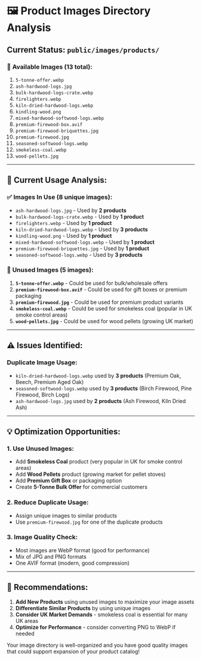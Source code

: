 # 🖼️ Product Images Directory Analysis

## Current Status: `public/images/products/`

### 📁 **Available Images (13 total):**
1. `5-tonne-offer.webp`
2. `ash-hardwood-logs.jpg`
3. `bulk-hardwood-logs-crate.webp`
4. `firelighters.webp`
5. `kiln-dried-hardwood-logs.webp`
6. `kindling-wood.png`
7. `mixed-hardwood-softwood-logs.webp`
8. `premium-firewood-box.avif`
9. `premium-firewood-briquettes.jpg`
10. `premium-firewood.jpg`
11. `seasoned-softwood-logs.webp`
12. `smokeless-coal.webp`
13. `wood-pellets.jpg`

---

## 🔗 **Current Usage Analysis:**

### ✅ **Images In Use (8 unique images):**
- `ash-hardwood-logs.jpg` - Used by **2 products**
- `bulk-hardwood-logs-crate.webp` - Used by **1 product**
- `firelighters.webp` - Used by **1 product**
- `kiln-dried-hardwood-logs.webp` - Used by **3 products**
- `kindling-wood.png` - Used by **1 product**
- `mixed-hardwood-softwood-logs.webp` - Used by **1 product**
- `premium-firewood-briquettes.jpg` - Used by **1 product**
- `seasoned-softwood-logs.webp` - Used by **3 products**

### 🚫 **Unused Images (5 images):**
1. **`5-tonne-offer.webp`** - Could be used for bulk/wholesale offers
2. **`premium-firewood-box.avif`** - Could be used for gift boxes or premium packaging
3. **`premium-firewood.jpg`** - Could be used for premium product variants
4. **`smokeless-coal.webp`** - Could be used for smokeless coal (popular in UK smoke control areas)
5. **`wood-pellets.jpg`** - Could be used for wood pellets (growing UK market)

---

## ⚠️ **Issues Identified:**

### **Duplicate Image Usage:**
- `kiln-dried-hardwood-logs.webp` used by **3 products** (Premium Oak, Beech, Premium Aged Oak)
- `seasoned-softwood-logs.webp` used by **3 products** (Birch Firewood, Pine Firewood, Birch Logs)
- `ash-hardwood-logs.jpg` used by **2 products** (Ash Firewood, Kiln Dried Ash)

---

## 💡 **Optimization Opportunities:**

### **1. Use Unused Images:**
- Add **Smokeless Coal** product (very popular in UK for smoke control areas)
- Add **Wood Pellets** product (growing market for pellet stoves)
- Add **Premium Gift Box** or packaging option
- Create **5-Tonne Bulk Offer** for commercial customers

### **2. Reduce Duplicate Usage:**
- Assign unique images to similar products
- Use `premium-firewood.jpg` for one of the duplicate products

### **3. Image Quality Check:**
- Most images are WebP format (good for performance)
- Mix of JPG and PNG formats
- One AVIF format (modern, good compression)

---

## 🎯 **Recommendations:**

1. **Add New Products** using unused images to maximize your image assets
2. **Differentiate Similar Products** by using unique images
3. **Consider UK Market Demands** - smokeless coal is essential for many UK areas
4. **Optimize for Performance** - consider converting PNG to WebP if needed

Your image directory is well-organized and you have good quality images that could support expansion of your product catalog!